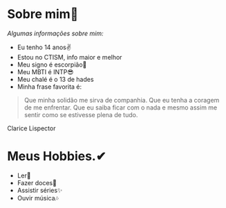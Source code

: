 # Sobre mim💫
_Algumas informações sobre mim:_

- Eu tenho 14 anos✌
- Estou no CTISM, info maior e melhor 
- Meu signo é escorpião🦂
- Meu MBTI é INTP😎
- Meu chalé é o 13 de hades
- Minha frase favorita é:

>  Que minha solidão me sirva de companhia.
Que eu tenha a coragem de me enfrentar.
Que eu saiba ficar com o nada
e mesmo assim me sentir
como se estivesse plena de tudo.

Clarice Lispector
 
 # Meus Hobbies.✔
 
 - Ler💖
 - Fazer doces🥞
 - Assistir séries✨
 - Ouvir música🎶
 
 
